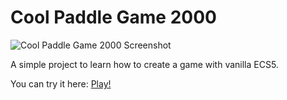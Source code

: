 # Cool Paddle Game 2000

![Cool Paddle Game 2000 Screenshot](https://i.imgur.com/dtQXSdK.png)

A simple project to learn how to create a game with vanilla ECS5.

You can try it here: [Play!](https://davicarvalho5.github.io/cool-paddle-game-2000/)
